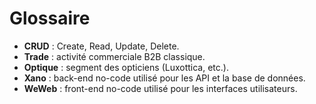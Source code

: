 # Glossaire

- **CRUD** : Create, Read, Update, Delete.
- **Trade** : activité commerciale B2B classique.
- **Optique** : segment des opticiens (Luxottica, etc.).
- **Xano** : back-end no-code utilisé pour les API et la base de données.
- **WeWeb** : front-end no-code utilisé pour les interfaces utilisateurs.
